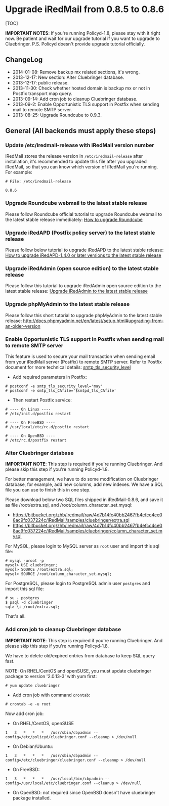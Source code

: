 # Upgrade iRedMail from 0.8.5 to 0.8.6

[TOC]

__IMPORTANT NOTES__: If you're running Policyd-1.8, please stay with it right now. Be patient and wait for our upgrade tutorial if you want to upgrade to Cluebringer. P.S. Policyd doesn't provide upgrade tutorial officially.

## ChangeLog

* 2014-01-08: Remove backup mx related sections, it's wrong.
* 2013-12-17: New section: Alter Cluebringer database.
* 2013-12-17: public release.
* 2013-11-30: Check whether hosted domain is backup mx or not in Postfix transport map query.
* 2013-09-14: Add cron job to cleanup Cluebringer database.
* 2013-09-2: Enable Opportunistic TLS support in Postfix when sending mail to remote SMTP server.
* 2013-08-25: Upgrade Roundcube to 0.9.3.

## General (All backends must apply these steps)

### Update /etc/iredmail-release with iRedMail version number

iRedMail stores the release version in `/etc/iredmail-release` after
installation, it's recommended to update this file after you upgraded iRedMail,
so that you can know which version of iRedMail you're running. For example:

```
# File: /etc/iredmail-release

0.8.6
```

### Upgrade Roundcube webmail to the latest stable release

Please follow Roundcube official tutorial to upgrade Roundcube webmail to the
latest stable release immediately: [How to upgrade Roundcube](http://trac.roundcube.net/wiki/Howto_Upgrade)

### Upgrade iRedAPD (Postfix policy server) to the latest stable release

Please follow below tutorial to upgrade iRedAPD to the latest stable release:
[How to upgrade iRedAPD-1.4.0 or later versions to the latest stable release](./upgrade.iredapd.html)

### Upgrade iRedAdmin (open source edition) to the latest stable release

Please follow this tutorial to upgrade iRedAdmin open source edition to the
latest stable release: [Upgrade iRedAdmin to the latest stable release](./migrate.or.upgrade.iredadmin.html)

### Upgrade phpMyAdmin to the latest stable release

Please follow this short tutorial to upgrade phpMyAdmin to the latest stable
release: http://docs.phpmyadmin.net/en/latest/setup.html#upgrading-from-an-older-version

### Enable Opportunistic TLS support in Postfix when sending mail to remote SMTP server

This feature is used to secure your mail transaction when sending email from
your iRedMail server (Postfix) to remote SMTP server. Refer to Postfix document
for more technical details: [smtp_tls_security_level](http://www.postfix.org/postconf.5.html#smtp_tls_security_level)

* Add required parameters in Postfix:

```
# postconf -e smtp_tls_security_level='may'
# postconf -e smtp_tls_CAfile='$smtpd_tls_CAfile'
```

* Then restart Postfix service:

```
# ---- On Linux ----
# /etc/init.d/postfix restart

# ---- On FreeBSD ----
# /usr/local/etc/rc.d/postfix restart

# ---- On OpenBSD ----
# /etc/rc.d/postfix restart
```

### Alter Cluebringer database

__IMPORTANT NOTE__: This step is required if you're running Cluebringer. And
please skip this step if you're running Policyd-1.8.

For better management, we have to do some modification on Cluebringer database,
for example, add new columns, add new indexes. We have a SQL file you can use
to finish this in one step.

Please download below two SQL files shipped in iRedMail-0.8.6, and save it as
file /root/extra.sql, and /root/column_character_set.mysql:

* https://bitbucket.org/zhb/iredmail/raw/4d7b14fc40bb2467fb4efcc4ce08ac9fc037224c/iRedMail/samples/cluebringer/extra.sql
* https://bitbucket.org/zhb/iredmail/raw/4d7b14fc40bb2467fb4efcc4ce08ac9fc037224c/iRedMail/samples/cluebringer/column_character_set.mysql

For MySQL, please login to MySQL server as `root` user and import this sql file:

```
# mysql -uroot -p
mysql> USE cluebringer;
mysql> SOURCE /root/extra.sql;
mysql> SOURCE /root/column_character_set.mysql;
```

For PostgreSQL, please login to PostgreSQL admin user `postgres` and import
this sql file:

```
# su - postgres
$ psql -d cluebringer
sql> \i /root/extra.sql;
```

That's all.

### Add cron job to cleanup Cluebringer database

__IMPORTANT NOTE__: This step is required if you're running Cluebringer. And
please skip this step if you're running Policyd-1.8.

We have to delete old/expired entries from database to keep SQL query fast.

NOTE: On RHEL/CentOS and openSUSE, you must update cluebringer package to
version '2.0.13-3' with yum first:

```
# yum update cluebringer
```

* Add cron job with command `crontab`:

```
# crontab -e -u root
```

Now add cron job:

*  On RHEL/CentOS, openSUSE
```
1   3   *   *   *   /usr/sbin/cbpadmin --config=/etc/policyd/cluebringer.conf --cleanup > /dev/null
```

* On Debian/Ubuntu:
```
1   3   *   *   *   /usr/sbin/cbpadmin --config=/etc/cluebringer/cluebringer.conf --cleanup > /dev/null
```

* On FreeBSD:
```
1   3   *   *   *   /usr/local/bin/cbpadmin --config=/usr/local/etc/cluebringer.conf --cleanup > /dev/null
```

* On OpenBSD: not required since OpenBSD doesn't have cluebringer package installed.
